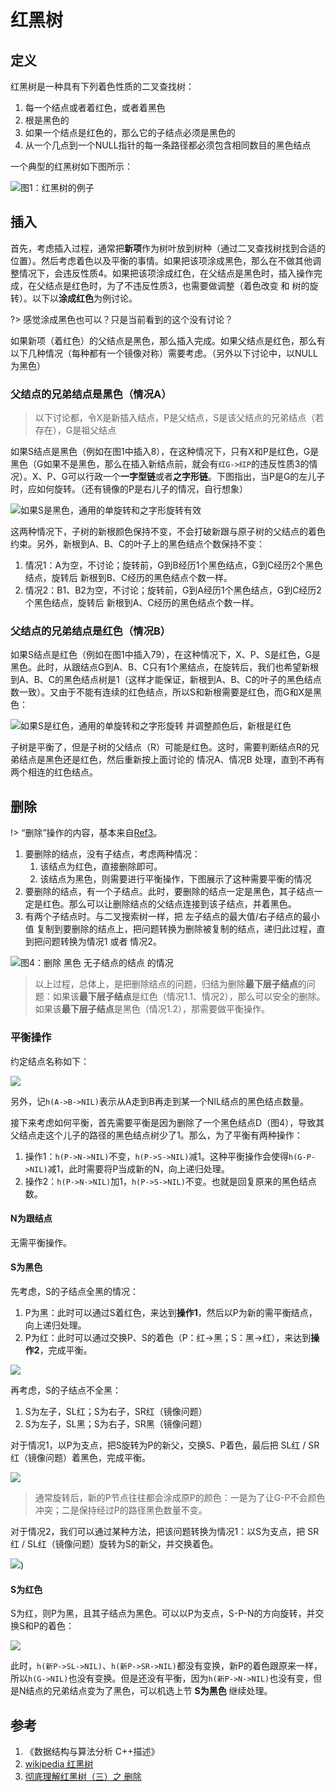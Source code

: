 # 红黑树

## 定义

红黑树是一种具有下列着色性质的二叉查找树：

1. 每一个结点或者着红色，或者着黑色
2. 根是黑色的
3. 如果一个结点是红色的，那么它的子结点必须是黑色的
4. 从一个几点到一个NULL指针的每一条路径都必须包含相同数目的黑色结点

一个典型的红黑树如下图所示：

![图1：红黑树的例子](https://engineers-cool-1251518258.cos.ap-chengdu.myqcloud.com/rbtree.svg)

## 插入

首先，考虑插入过程，通常把**新项**作为树叶放到树种（通过二叉查找树找到合适的位置）。然后考虑着色以及平衡的事情。如果把该项涂成黑色，那么在不做其他调整情况下，会违反性质4。如果把该项涂成红色，在父结点是黑色时，插入操作完成，在父结点是红色时，为了不违反性质3，也需要做调整（着色改变 和 树的旋转）。以下以**涂成红色**为例讨论。

?> 感觉涂成黑色也可以？只是当前看到的这个没有讨论？

如果新项（着红色）的父结点是黑色，那么插入完成。如果父结点是红色，那么有以下几种情况（每种都有一个镜像对称）需要考虑。（另外以下讨论中，以NULL为黑色）

### 父结点的兄弟结点是黑色（情况A）

> 以下讨论都，令X是新插入结点，P是父结点，S是该父结点的兄弟结点（若存在），G是祖父结点

如果S结点是黑色（例如在图1中插入8），在这种情况下，只有X和P是红色，G是黑色（G如果不是黑色，那么在插入新结点前，就会有`红G->红P`的违反性质3的情况）。X、P、G可以行政一个**一字型链**或者**之字形链**。下图指出，当P是G的左儿子时，应如何旋转。（还有镜像的P是右儿子的情况，自行想象）

![如果S是黑色，通用的单旋转和之字形旋转有效](https://engineers-cool-1251518258.cos.ap-chengdu.myqcloud.com/rbtree_insert_S_B.svg)

这两种情况下，子树的新根颜色保持不变，不会打破新跟与原子树的父结点的着色约束。另外，新根到A、B、C的叶子上的黑色结点个数保持不变：

1. 情况1：A为空，不讨论；旋转前，G到B经历1个黑色结点，G到C经历2个黑色结点，旋转后 新根到B、C经历的黑色结点个数一样。
2. 情况2：B1、B2为空，不讨论；旋转前，G到A经历1个黑色结点，G到C经历2个黑色结点，旋转后 新根到A、C经历的黑色结点个数一样。

### 父结点的兄弟结点是红色（情况B）

如果S结点是红色（例如在图1中插入79），在这种情况下，X、P、S是红色，G是黑色。此时，从跟结点G到A、B、C只有1个黑结点，在旋转后，我们也希望新根到A、B、C的黑色结点树是1（这样才能保证，新根到A、B、C的叶子的黑色结点数一致）。又由于不能有连续的红色结点，所以S和新根需要是红色，而G和X是黑色：

![如果S是红色，通用的单旋转和之字形旋转 并调整颜色后，新根是红色](https://engineers-cool-1251518258.cos.ap-chengdu.myqcloud.com/rbtree_insert_S_R.svg)

子树是平衡了，但是子树的父结点（R）可能是红色。这时，需要判断结点R的兄弟结点是黑色还是红色，然后重新按上面讨论的 情况A、情况B 处理，直到不再有两个相连的红色结点。

## 删除

!> “删除”操作的内容，基本来自[Ref3](https://www.jianshu.com/p/84416644c080)。

1. 要删除的结点，没有子结点，考虑两种情况：
    1. 该结点为红色，直接删除即可。
    2. 该结点为黑色，则需要进行平衡操作，下图展示了这种需要平衡的情况
2. 要删除的结点，有一个子结点。此时，要删除的结点一定是黑色，其子结点一定是红色。那么可以让删除结点的父结点连接到该子结点，并着黑色。
3. 有两个子结点时。与二叉搜索树一样，把 左子结点的最大值/右子结点的最小值 复制到要删除的结点上，把问题转换为删除被复制的结点，递归此过程，直到把问题转换为情况1 或者 情况2。

![图4：删除 黑色 无子结点的结点 的情况](https://engineers-cool-1251518258.cos.ap-chengdu.myqcloud.com/rbtree_delete_1_2_note.svg)

> 以上过程，总体上，是把删除结点的问题，归结为删除**最下层子结点**的问题：如果该**最下层子结点**是红色（情况1.1、情况2），那么可以安全的删除。如果该**最下层子结点**是黑色（情况1.2），那需要做平衡操作。

### 平衡操作

约定结点名称如下：

![](https://engineers-cool-1251518258.cos.ap-chengdu.myqcloud.com/rbtree_rl.svg)

另外，记`h(A->B->NIL)`表示从A走到B再走到某一个NIL结点的黑色结点数量。

接下来考虑如何平衡，首先需要平衡是因为删除了一个黑色结点D（图4），导致其父结点走这个儿子的路径的黑色结点树少了1。那么，为了平衡有两种操作：

1. 操作1：`h(P->N->NIL)`不变，`h(P->S->NIL)`减1。这种平衡操作会使得`h(G-P->NIL)`减1，此时需要将P当成新的N，向上递归处理。
2. 操作2：`h(P->N->NIL)`加1，`h(P->S->NIL)`不变。也就是回复原来的黑色结点数。

#### N为跟结点

无需平衡操作。

#### S为黑色

先考虑，S的子结点全黑的情况：
1. P为黑：此时可以通过S着红色，来达到**操作1**，然后以P为新的需平衡结点，向上递归处理。
2. P为红：此时可以通过交换P、S的着色（P：红->黑；S：黑->红），来达到**操作2**，完成平衡。

![](https://engineers-cool-1251518258.cos.ap-chengdu.myqcloud.com/rbtree_delete_sb.svg)

再考虑，S的子结点不全黑：
1. S为左子，SL红；S为右子，SR红（镜像问题）
2. S为左子，SL黑；S为右子，SR黑（镜像问题）

对于情况1，以P为支点，把S旋转为P的新父，交换S、P着色，最后把 SL红 / SR红（镜像问题）着黑色，完成平衡。

![](https://engineers-cool-1251518258.cos.ap-chengdu.myqcloud.com/rbtree_delete_snotallb.svg)

> 通常旋转后，新的P节点往往都会涂成原P的颜色：一是为了让G-P不会颜色冲突；二是保持经过P的路径黑色数量不变。

对于情况2，我们可以通过某种方法，把该问题转换为情况1：以S为支点，把 SR红 / SL红（镜像问题）旋转为S的新父，并交换着色。

![](https://engineers-cool-1251518258.cos.ap-chengdu.myqcloud.com/rbtree_delete_snotallb_2.svg))

#### S为红色

S为红，则P为黑，且其子结点为黑色。可以以P为支点，S-P-N的方向旋转，并交换S和P的着色：

![](https://engineers-cool-1251518258.cos.ap-chengdu.myqcloud.com/rbtree_delete_sred.svg)

此时，`h(新P->SL->NIL)`、`h(新P->SR->NIL)`都没有变换，新P的着色跟原来一样，所以`h(G->NIL)`也没有变换。但是还没有平衡，因为`h(新P->N->NIL)`也没有变，但是N结点的兄弟结点变为了黑色，可以机选上节 **S为黑色** 继续处理。

## 参考

1. 《数据结构与算法分析 C++描述》
2. [wikipedia 红黑树](https://zh.wikipedia.org/wiki/%E7%BA%A2%E9%BB%91%E6%A0%91)
3. [彻底理解红黑树（三）之 删除](https://www.jianshu.com/p/84416644c080)
